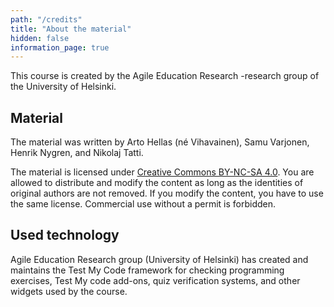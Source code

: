 ```yaml
---
path: "/credits"
title: "About the material"
hidden: false
information_page: true
---
```


This course is created by the Agile Education Research -research group of the University of Helsinki.

## Material

The material was written by Arto Hellas (né Vihavainen), Samu Varjonen, Henrik
Nygren, and Nikolaj Tatti.

The material is licensed under [Creative Commons BY-NC-SA 4.0](https://creativecommons.org/licenses/by-nc-sa/4.0/deed.en).
You are allowed to distribute and modify the content as long as the identities of original authors are not removed.
If you modify the content, you have to use the same license.
Commercial use without a permit is forbidden.

## Used technology

Agile Education Research group (University of Helsinki) has created and
maintains the Test My Code framework for checking programming exercises, Test
My code add-ons, quiz verification systems, and other widgets used by the
course.
